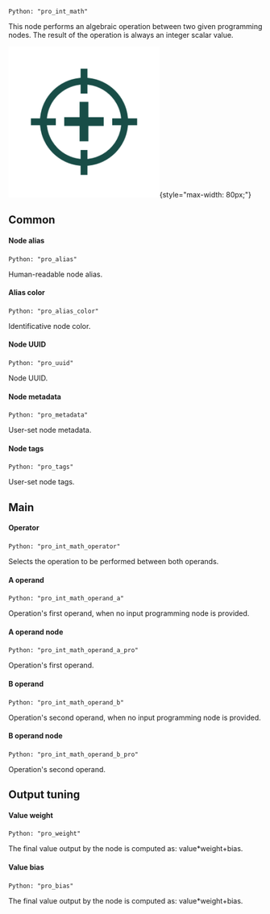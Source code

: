 `Python: "pro_int_math"`

This node performs an algebraic operation between two given programming nodes. The result of the operation is always an integer scalar value.

![Icon](pro_int_math_swatch.png "Icon"){style="max-width: 80px;"}

## Common

#### Node alias
`Python: "pro_alias"`

Human-readable node alias.

#### Alias color
`Python: "pro_alias_color"`

Identificative node color.

#### Node UUID
`Python: "pro_uuid"`

Node UUID.

#### Node metadata
`Python: "pro_metadata"`

User-set node metadata.

#### Node tags
`Python: "pro_tags"`

User-set node tags.

## Main

#### Operator
`Python: "pro_int_math_operator"`

Selects the operation to be performed between both operands.

#### A operand
`Python: "pro_int_math_operand_a"`

Operation's first operand, when no input programming node is provided.

#### A operand node
`Python: "pro_int_math_operand_a_pro"`

Operation's first operand.

#### B operand
`Python: "pro_int_math_operand_b"`

Operation's second operand, when no input programming node is provided.

#### B operand node
`Python: "pro_int_math_operand_b_pro"`

Operation's second operand.

## Output tuning

#### Value weight
`Python: "pro_weight"`

The final value output by the node is computed as: value*weight+bias.

#### Value bias
`Python: "pro_bias"`

The final value output by the node is computed as: value*weight+bias.

